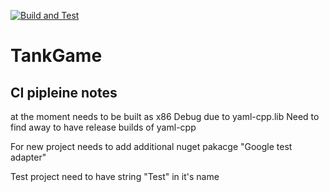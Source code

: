 [![Build and Test](https://github.com/KenPowerClassroom/arcadegame2021_22-arcade2021d/actions/workflows/main.yml/badge.svg)](https://github.com/KenPowerClassroom/arcadegame2021_22-arcade2021d/actions/workflows/main.yml)

# TankGame

## CI pipleine notes

at the moment needs to be built as x86 Debug due to yaml-cpp.lib Need to find away to have release builds of yaml-cpp

For new project needs to add additional nuget pakacge "Google test adapter"

Test project need to have string "Test" in it's name

